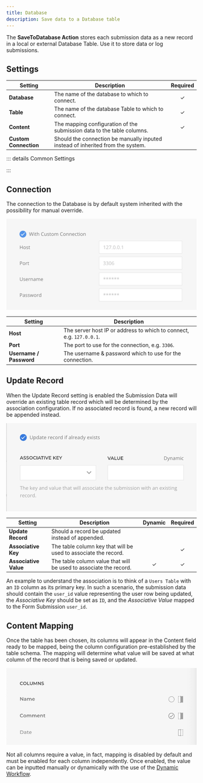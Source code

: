 ```yaml
---
title: Database
description: Save data to a Database table
---
```


<!--@include: ./_partials/intro-->

The **SaveToDatabase Action** stores each submission data as a new record in a local or external Database Table. Use it to store data or log submissions.

## Settings

| Setting | Description | Required |
| ------- | ----------- | :------: |
| **Database** | The name of the database to which to connect. | &#x2713; |
| **Table** | The name of the database Table to which to connect. | &#x2713; |
| **Content** | The mapping configuration of the submission data to the table columns. | &#x2713; |
| **Custom Connection** | Should the connection be manually inputed instead of inherited from the system. |

::: details Common Settings
<!--@include: ./_partials/common-settings-->
:::

## Connection

The connection to the Database is by default system inherited with the possibility for manual override.

![SaveToDatabase Action Connection](./assets/action-savetodb-connection.webp)

| Setting | Description |
| ------- | ----------- |
| **Host** | The server host IP or address to which to connect, e.g. `127.0.0.1`. |
| **Port** | The port to use for the connection, e.g. `3306`. |
| **Username / Password** | The username & password which to use for the connection. |

## Update Record

When the Update Record setting is enabled the Submission Data will override an existing table record which will be determined by the association configuration. If no associated record is found, a new record will be appended instead.

![SaveToDatabase Action Update](./assets/action-savetodb-update.webp)

| Setting | Description | Dynamic | Required |
| ------- | ----------- | :-----: | :------: |
| **Update Record** | Should a record be updated instead of appended. |
| **Associative Key** | The table column key that will be used to associate the record. | | &#x2713; |
| **Associative Value** | The table column value that will be used to associate the record. | &#x2713; | &#x2713; |

An example to understand the association is to think of a `Users Table` with an `ID` column as its primary key. In such a scenario, the submission data should contain the `user_id` value representing the user row being updated, the *Associative Key* should be set as `ID`, and the *Associative Value* mapped to the Form Submission `user_id`.

## Content Mapping

Once the table has been chosen, its columns will appear in the Content field ready to be mapped, being the column configuration pre-established by the table schema. The mapping will determine what value will be saved at what column of the record that is being saved or updated.

![SaveTo Action Mapping](./assets/action-saveto-mapping.webp)

Not all columns require a value, in fact, mapping is disabled by default and must be enabled for each column independently. Once enabled, the value can be inputted manually or dynamically with the use of the [Dynamic Workflow](../dynamic-workflow).
